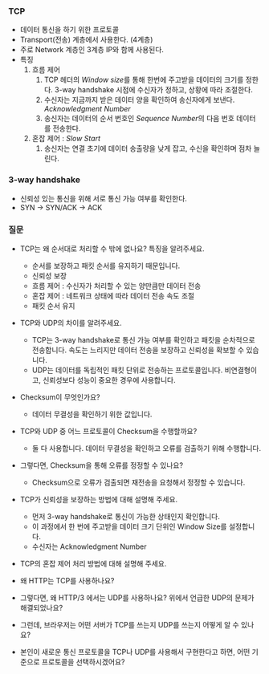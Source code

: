 ### TCP
- 데이터 통신을 하기 위한 프로토콜
- Transport(전송) 계층에서 사용한다. (4계층)
- 주로 Network 계층인 3계층 IP와 함께 사용된다.
- 특징
	1. 흐름 제어 
		1. TCP 헤더의 *Window size*를 통해 한번에 주고받을 데이터의 크기를 정한다.
		   3-way handshake 시점에 수신자가 정하고, 상황에 따라 조절한다.
		2. 수신자는 지금까지 받은 데이터 양을 확인하여 송신자에게 보낸다. 
		   *Acknowledgment Number*
		3. 송신자는 데이터의 순서 번호인 *Sequence Number*의 다음 번호 데이터를 전송한다.
	2. 혼잡 제어 : *Slow Start*
		1. 송신자는 연결 초기에 데이터 송출량을 낮게 잡고, 수신을 확인하며 점차 늘린다.
### 3-way handshake
- 신뢰성 있는 통신을 위해 서로 통신 가능 여부를 확인한다.
- SYN -> SYN/ACK -> ACK

### 질문
- TCP는 왜 순서대로 처리할 수 밖에 없나요? 특징을 알려주세요.
	- 순서를 보장하고 패킷 순서를 유지하기 때문입니다.
	- 신뢰성 보장
	- 흐름 제어 : 수신자가 처리할 수 있는 양만큼만 데이터 전송
	- 혼잡 제어 : 네트워크 상태에 따라 데이터 전송 속도 조절
	- 패킷 순서 유지

- TCP와 UDP의 차이를 알려주세요.
	- TCP는 3-way handshake로 통신 가능 여부를 확인하고 패킷을 순차적으로 전송합니다.
	  속도는 느리지만 데이터 전송을 보장하고 신뢰성을 확보할 수 있습니다.
	- UDP는 데이터를 독립적인 패킷 단위로 전송하는 프로토콜입니다.
	  비연결형이고, 신뢰성보다 성능이 중요한 경우에 사용합니다.

- Checksum이 무엇인가요?
	- 데이터 무결성을 확인하기 위한 값입니다.

- TCP와 UDP 중 어느 프로토콜이 Checksum을 수행할까요?
	- 둘 다 사용합니다.
	  데이터 무결성을 확인하고 오류를 검출하기 위해 수행합니다.

- 그렇다면, Checksum을 통해 오류를 정정할 수 있나요?
	- Checksum으로 오류가 검출되면 재전송을 요청해서 정정할 수 있습니다.

- TCP가 신뢰성을 보장하는 방법에 대해 설명해 주세요.
	- 먼저 3-way handshake로 통신이 가능한 상태인지 확인합니다.
	- 이 과정에서 한 번에 주고받을 데이터 크기 단위인 Window Size를 설정합니다.
	- 수신자는 Acknowledgment Number

- TCP의 혼잡 제어 처리 방법에 대해 설명해 주세요.
- 왜 HTTP는 TCP를 사용하나요?
- 그렇다면, 왜 HTTP/3 에서는 UDP를 사용하나요? 위에서 언급한 UDP의 문제가 해결되었나요?
- 그런데, 브라우저는 어떤 서버가 TCP를 쓰는지 UDP를 쓰는지 어떻게 알 수 있나요?
- 본인이 새로운 통신 프로토콜을 TCP나 UDP를 사용해서 구현한다고 하면, 어떤 기준으로 프로토콜을 선택하시겠어요?